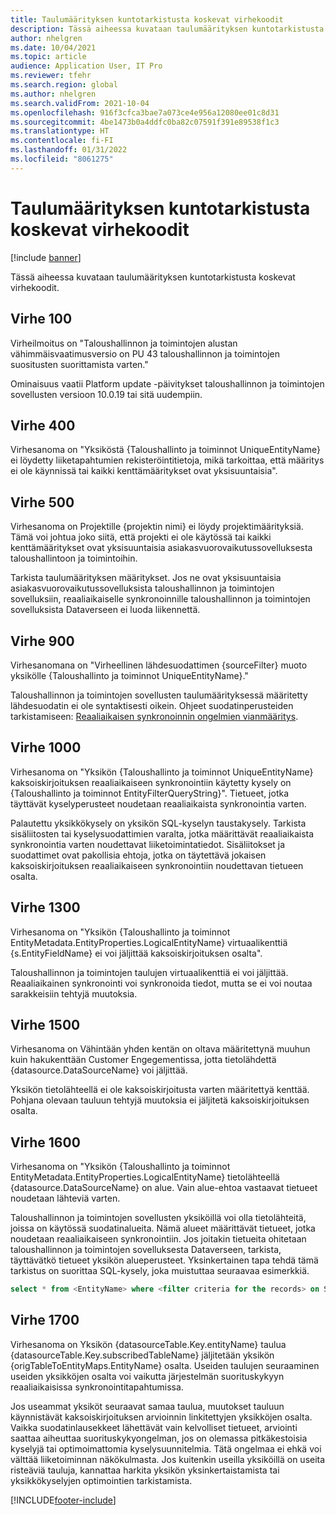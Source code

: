 ```yaml
---
title: Taulumäärityksen kuntotarkistusta koskevat virhekoodit
description: Tässä aiheessa kuvataan taulumäärityksen kuntotarkistusta koskevat virhekoodit.
author: nhelgren
ms.date: 10/04/2021
ms.topic: article
audience: Application User, IT Pro
ms.reviewer: tfehr
ms.search.region: global
ms.author: nhelgren
ms.search.validFrom: 2021-10-04
ms.openlocfilehash: 916f3cfca3bae7a073ce4e956a12080ee01c8d31
ms.sourcegitcommit: 4be1473b0a4ddfc0ba82c07591f391e89538f1c3
ms.translationtype: HT
ms.contentlocale: fi-FI
ms.lasthandoff: 01/31/2022
ms.locfileid: "8061275"
---
```

# <a name="errors-codes-for-the-table-map-health-check"></a>Taulumäärityksen kuntotarkistusta koskevat virhekoodit

[!include [banner](../../includes/banner.md)]



Tässä aiheessa kuvataan taulumäärityksen kuntotarkistusta koskevat virhekoodit.

## <a name="error-100"></a>Virhe 100

Virheilmoitus on "Taloushallinnon ja toimintojen alustan vähimmäisvaatimusversio on PU 43 taloushallinnon ja toimintojen suositusten suorittamista varten."

Ominaisuus vaatii Platform update -päivitykset taloushallinnon ja toimintojen sovellusten versioon 10.0.19 tai sitä uudempiin.

## <a name="error-400"></a>Virhe 400

Virhesanoma on "Yksiköstä \{Taloushallinto ja toiminnot UniqueEntityName\} ei löydetty liiketapahtumien rekisteröintitietoja, mikä tarkoittaa, että määritys ei ole käynnissä tai kaikki kenttämääritykset ovat yksisuuntaisia".

## <a name="error-500"></a>Virhe 500

Virhesanoma on Projektille \{projektin nimi\} ei löydy projektimäärityksiä. Tämä voi johtua joko siitä, että projekti ei ole käytössä tai kaikki kenttämääritykset ovat yksisuuntaisia asiakasvuorovaikutussovelluksesta taloushallintoon ja toimintoihin.

Tarkista taulumäärityksen määritykset. Jos ne ovat yksisuuntaisia asiakasvuorovaikutussovelluksista taloushallinnon ja toimintojen sovelluksiin, reaaliaikaiselle synkronoinnille taloushallinnon ja toimintojen sovelluksista Dataverseen ei luoda liikennettä.

## <a name="error-900"></a>Virhe 900

Virhesanomana on "Virheellinen lähdesuodattimen \{sourceFilter\} muoto yksikölle \{Taloushallinto ja toiminnot UniqueEntityName\}."

Taloushallinnon ja toimintojen sovellusten taulumäärityksessä määritetty lähdesuodatin ei ole syntaktisesti oikein. Ohjeet suodatinperusteiden tarkistamiseen: [Reaaliaikaisen synkronoinnin ongelmien vianmääritys](dual-write-troubleshooting-live-sync.md#live-synchronization-issues-that-are-caused-by-incorrect-query-filter-syntax-on-the-dual-write-maps).

## <a name="error-1000"></a>Virhe 1000

Virhesanoma on "Yksikön \{Taloushallinto ja toiminnot UniqueEntityName\} kaksoiskirjoituksen reaaliaikaiseen synkronointiin käytetty kysely on \{Taloushallinto ja toiminnot EntityFilterQueryString\}". Tietueet, jotka täyttävät kyselyperusteet noudetaan reaaliaikaista synkronointia varten.

Palautettu yksikkökysely on yksikön SQL-kyselyn taustakysely. Tarkista sisäliitosten tai kyselysuodattimien varalta, jotka määrittävät reaaliaikaista synkronointia varten noudettavat liiketoimintatiedot. Sisäliitokset ja suodattimet ovat pakollisia ehtoja, jotka on täytettävä jokaisen kaksoiskirjoituksen reaaliaikaiseen synkronointiin noudettavan tietueen osalta.

## <a name="error-1300"></a>Virhe 1300

Virhesanoma on "Yksikön \{Taloushallinto ja toiminnot EntityMetadata.EntityProperties.LogicalEntityName\} virtuaalikenttiä \{s.EntityFieldName\} ei voi jäljittää kaksoiskirjoituksen osalta".

Taloushallinnon ja toimintojen taulujen virtuaalikenttiä ei voi jäljittää. Reaaliaikainen synkronointi voi synkronoida tiedot, mutta se ei voi noutaa sarakkeisiin tehtyjä muutoksia.

## <a name="error-1500"></a>Virhe 1500

Virhesanoma on Vähintään yhden kentän on oltava määritettynä muuhun kuin hakukenttään Customer Engegementissa, jotta tietolähdettä \{datasource.DataSourceName\} voi jäljittää.

Yksikön tietolähteellä ei ole kaksoiskirjoitusta varten määritettyä kenttää. Pohjana olevaan tauluun tehtyjä muutoksia ei jäljitetä kaksoiskirjoituksen osalta.

## <a name="error-1600"></a>Virhe 1600

Virhesanoma on "Yksikön \{Taloushallinto ja toiminnot EntityMetadata.EntityProperties.LogicalEntityName\} tietolähteellä \{datasource.DataSourceName\} on alue. Vain alue-ehtoa vastaavat tietueet noudetaan lähteviä varten.

Taloushallinnon ja toimintojen sovellusten yksiköillä voi olla tietolähteitä, joissa on käytössä suodatinalueita. Nämä alueet määrittävät tietueet, jotka noudetaan reaaliaikaiseen synkronointiin. Jos joitakin tietueita ohitetaan taloushallinnon ja toimintojen sovelluksesta Dataverseen, tarkista, täyttävätkö tietueet yksikön alueperusteet. Yksinkertainen tapa tehdä tämä tarkistus on suorittaa SQL-kysely, joka muistuttaa seuraavaa esimerkkiä.

```sql
select * from <EntityName> where <filter criteria for the records> on SQL.
```

## <a name="error-1700"></a>Virhe 1700

Virhesanoma on Yksikön \{datasourceTable.Key.entityName\} taulua \{datasourceTable.Key.subscribedTableName\} jäljitetään yksikön \{origTableToEntityMaps.EntityName\} osalta. Useiden taulujen seuraaminen useiden yksikköjen osalta voi vaikutta järjestelmän suorituskykyyn reaaliaikaisissa synkronointitapahtumissa.

Jos useammat yksiköt seuraavat samaa taulua, muutokset tauluun käynnistävät kaksoiskirjoituksen arvioinnin linkitettyjen yksikköjen osalta. Vaikka suodatinlausekkeet lähettävät vain kelvolliset tietueet, arviointi saattaa aiheuttaa suorituskykyongelman, jos on olemassa pitkäkestoisia kyselyjä tai optimoimattomia kyselysuunnitelmia. Tätä ongelmaa ei ehkä voi välttää liiketoiminnan näkökulmasta. Jos kuitenkin useilla yksiköillä on useita risteäviä tauluja, kannattaa harkita yksikön yksinkertaistamista tai yksikkökyselyjen optimointien tarkistamista.

[!INCLUDE[footer-include](../../../../includes/footer-banner.md)]
